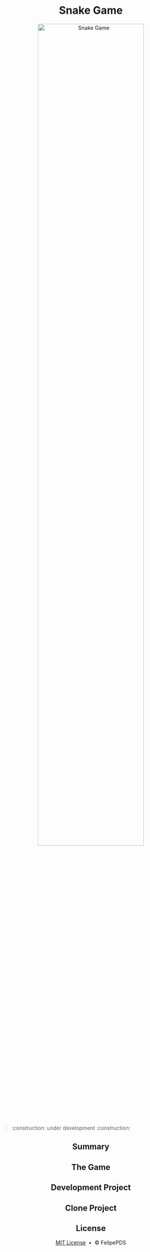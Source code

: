 # <h1 align="center">Snake Game</h1>

<p align="center"><img width="75%" src="https://github.com/FelipePDS/Snake-Game.github.io/blob/master/assets/git/preview-game.gif" alt="Snake Game"/></p>

<blockquote>:construction: under development :construction:</blockquote>

<h2 align="center">Summary</h2>

<h2 align="center">The Game</h2>

<h2 align="center">Development Project</h2>

<h2 align="center">Clone Project</h2>

<h2 align="center">License</h2>
<p align="center"><a href="https://github.com/FelipePDS/Snake-Game.github.io/blob/master/LICENSE">MIT License</a> &nbsp;&bull;&nbsp; &copy; FelipePDS</p>
